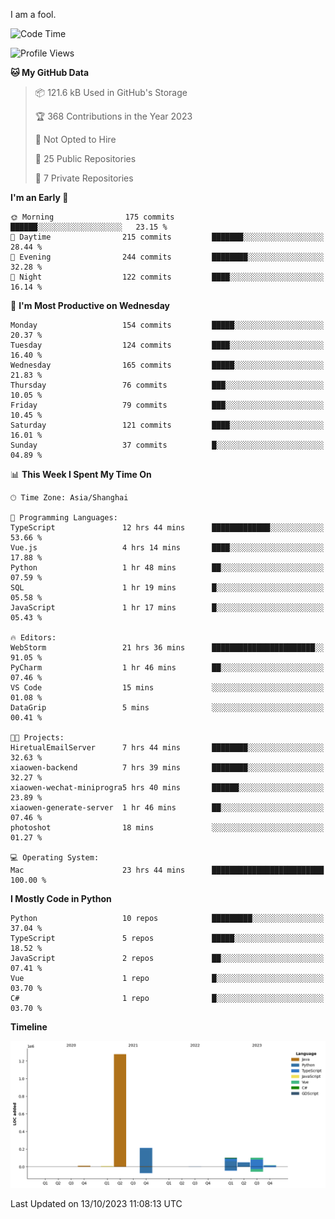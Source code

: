I am a fool.

<!--START_SECTION:waka-->
![Code Time](http://img.shields.io/badge/Code%20Time-777%20hrs%2050%20mins-blue)

![Profile Views](http://img.shields.io/badge/Profile%20Views-0-blue)

**🐱 My GitHub Data** 

> 📦 121.6 kB Used in GitHub's Storage 
 > 
> 🏆 368 Contributions in the Year 2023
 > 
> 🚫 Not Opted to Hire
 > 
> 📜 25 Public Repositories 
 > 
> 🔑 7 Private Repositories 
 > 
**I'm an Early 🐤** 

```text
🌞 Morning                175 commits         ██████░░░░░░░░░░░░░░░░░░░   23.15 % 
🌆 Daytime                215 commits         ███████░░░░░░░░░░░░░░░░░░   28.44 % 
🌃 Evening                244 commits         ████████░░░░░░░░░░░░░░░░░   32.28 % 
🌙 Night                  122 commits         ████░░░░░░░░░░░░░░░░░░░░░   16.14 % 
```
📅 **I'm Most Productive on Wednesday** 

```text
Monday                   154 commits         █████░░░░░░░░░░░░░░░░░░░░   20.37 % 
Tuesday                  124 commits         ████░░░░░░░░░░░░░░░░░░░░░   16.40 % 
Wednesday                165 commits         █████░░░░░░░░░░░░░░░░░░░░   21.83 % 
Thursday                 76 commits          ███░░░░░░░░░░░░░░░░░░░░░░   10.05 % 
Friday                   79 commits          ███░░░░░░░░░░░░░░░░░░░░░░   10.45 % 
Saturday                 121 commits         ████░░░░░░░░░░░░░░░░░░░░░   16.01 % 
Sunday                   37 commits          █░░░░░░░░░░░░░░░░░░░░░░░░   04.89 % 
```


📊 **This Week I Spent My Time On** 

```text
🕑︎ Time Zone: Asia/Shanghai

💬 Programming Languages: 
TypeScript               12 hrs 44 mins      █████████████░░░░░░░░░░░░   53.66 % 
Vue.js                   4 hrs 14 mins       ████░░░░░░░░░░░░░░░░░░░░░   17.88 % 
Python                   1 hr 48 mins        ██░░░░░░░░░░░░░░░░░░░░░░░   07.59 % 
SQL                      1 hr 19 mins        █░░░░░░░░░░░░░░░░░░░░░░░░   05.58 % 
JavaScript               1 hr 17 mins        █░░░░░░░░░░░░░░░░░░░░░░░░   05.43 % 

🔥 Editors: 
WebStorm                 21 hrs 36 mins      ███████████████████████░░   91.05 % 
PyCharm                  1 hr 46 mins        ██░░░░░░░░░░░░░░░░░░░░░░░   07.46 % 
VS Code                  15 mins             ░░░░░░░░░░░░░░░░░░░░░░░░░   01.08 % 
DataGrip                 5 mins              ░░░░░░░░░░░░░░░░░░░░░░░░░   00.41 % 

🐱‍💻 Projects: 
HiretualEmailServer      7 hrs 44 mins       ████████░░░░░░░░░░░░░░░░░   32.63 % 
xiaowen-backend          7 hrs 39 mins       ████████░░░░░░░░░░░░░░░░░   32.27 % 
xiaowen-wechat-miniprogra5 hrs 40 mins       ██████░░░░░░░░░░░░░░░░░░░   23.89 % 
xiaowen-generate-server  1 hr 46 mins        ██░░░░░░░░░░░░░░░░░░░░░░░   07.46 % 
photoshot                18 mins             ░░░░░░░░░░░░░░░░░░░░░░░░░   01.27 % 

💻 Operating System: 
Mac                      23 hrs 44 mins      █████████████████████████   100.00 % 
```

**I Mostly Code in Python** 

```text
Python                   10 repos            █████████░░░░░░░░░░░░░░░░   37.04 % 
TypeScript               5 repos             █████░░░░░░░░░░░░░░░░░░░░   18.52 % 
JavaScript               2 repos             ██░░░░░░░░░░░░░░░░░░░░░░░   07.41 % 
Vue                      1 repo              █░░░░░░░░░░░░░░░░░░░░░░░░   03.70 % 
C#                       1 repo              █░░░░░░░░░░░░░░░░░░░░░░░░   03.70 % 
```



**Timeline**

![Lines of Code chart](https://raw.githubusercontent.com/VeejaLiu/VeejaLiu/master/assets/bar_graph.png)


 Last Updated on 13/10/2023 11:08:13 UTC
<!--END_SECTION:waka-->
